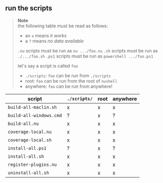 ## run the scripts

> **Note**  
> the following table must be read as follows:
> - an `x` means *it works*
> - a `?` means *no data available*
>
> `.nu` scripts must be run as `nu .../foo.nu`
> `.sh` scripts must be run as `./.../foo.sh`
> `.ps1` scripts must be run as `powershell .../foo.ps1`
>
> let's say a script is called `foo`
> - `./scripts`: `foo` can be run from `./scripts`
> - root: `foo` can be run from the root of `nushell`
> - anywhere: `foo` can be run from anywhere!

| script                  | `./scripts/` | root | anywhere |
| ----------------------- | ------------ | ---- | -------- |
| `build-all-maclin.sh`   | x            | x    | x        |
| `build-all-windows.cmd` | ?            | x    | ?        |
| `build-all.nu`          | x            | x    | x        |
| `coverage-local.nu`     | x            | x    | x        |
| `coverage-local.sh`     | x            | x    | x        |
| `install-all.ps1`       | ?            | x    | ?        |
| `install-all.sh`        | x            | x    | x        |
| `register-plugins.nu`   | x            | x    | x        |
| `uninstall-all.sh`      | x            | x    | x        |
